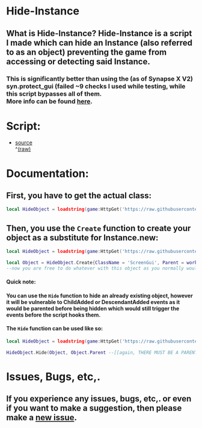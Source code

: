 # Hide-Instance
## What is Hide-Instance? Hide-Instance is a script I made which can hide an Instance (also referred to as an object) preventing the game from accessing or detecting said Instance.
### This is significantly better than using the (as of Synapse X V2) syn.protect_gui (failed ~9 checks I used while testing, while this script bypasses all of them.<br>More info can be found [here](/CHECKSINFO.md).

# Script:
- [source](/script/HideObject.lua)<br>^[(raw)](https://raw.githubusercontent.com/TechHog8984/Hide-Instance/main/script/HideObject.lua)

<!--
# !!Warning!! This script makes an object return nil when indexed!!!!
## What does this mean?<br>This means that if you are using this on a script's parent, then script.Parent will return nil even if the parent is a real object.
## How can I get around this?<br>You can get around this by using my [Gui To Lua plugin](https://github.com/TechHog8984/roblox-studio/tree/main/plugins/GuiToLuaV3) (NOT YET WORKING) if you are you working with a GUI.
-->

# Documentation:


## First, you have to get the actual class:
```lua
local HideObject = loadstring(game:HttpGet('https://raw.githubusercontent.com/TechHog8984/Hide-Instance/main/script/HideObject.lua'))()
```

## Then, you use the `Create` function to create your object as a substitute for Instance.new:
```lua
local HideObject = loadstring(game:HttpGet('https://raw.githubusercontent.com/TechHog8984/Hide-Instance/main/script/HideObject.lua'))()
    
local Object = HideObject.Create{ClassName = 'ScreenGui', Parent = workspace--[[THERE MUST BE A PARENT!!!!]], OtherNormalProperties = 'Go Here'}
--now you are free to do whatever with this object as you normally would
```

#### Quick note:
#### You can use the `Hide` function to hide an already existing object, however it will be vulnerable to ChildAdded or DescendantAdded events as it would be parented before being hidden which would still trigger the events before the script hooks them.

#### The `Hide` function can be used like so:
```lua
local HideObject = loadstring(game:HttpGet('https://raw.githubusercontent.com/TechHog8984/Hide-Instance/main/script/HideObject.lua'))()
    
HideObject.Hide(Object, Object.Parent --[[again, THERE MUST BE A PARENT!!!!]])
```

# Issues, Bugs, etc,.
## If you experience any issues, bugs, etc,. or even if you want to make a suggestion, then please make a [new issue](https://github.com/TechHog8984/Hide-Instance/issues/new).
